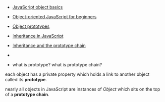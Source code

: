 - [JavaScript object basics](https://developer.mozilla.org/en-US/docs/Learn/JavaScript/Objects/Basics)
- [Object-oriented JavaScript for beginners](https://developer.mozilla.org/en-US/docs/Learn/JavaScript/Objects/Object-oriented_JS)
- [Object prototypes](https://developer.mozilla.org/en-US/docs/Learn/JavaScript/Objects/Object_prototypes)
- [Inheritance in JavaScript](https://developer.mozilla.org/en-US/docs/Learn/JavaScript/Objects/Inheritance)
- [Inheritance and the prototype chain](https://developer.mozilla.org/en-US/docs/Web/JavaScript/Inheritance_and_the_prototype_chain)
- 





- what is prototype? what is prototype chain?

each object has a private property which holds a link to another object called its **prototype**.

nearly all objects in JavaScript are instances of *Object* which sits on the top of a **prototype chain**.


